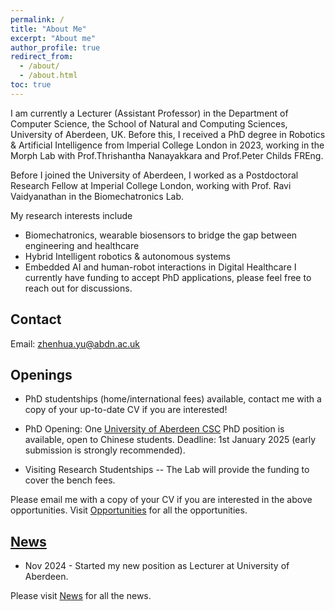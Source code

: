 ```yaml
---
permalink: /
title: "About Me"
excerpt: "About me"
author_profile: true
redirect_from:
  - /about/
  - /about.html
toc: true
---
```

I am currently a Lecturer (Assistant Professor) in the Department of Computer Science, the School of Natural and Computing Sciences, University of Aberdeen, UK. Before this, I received a PhD degree in Robotics & Artificial Intelligence from Imperial College London in 2023, working in the Morph Lab with Prof.Thrishantha Nanayakkara and Prof.Peter Childs FREng.

Before I joined the University of Aberdeen, I worked as a Postdoctoral Research Fellow at Imperial College London, working with Prof. Ravi Vaidyanathan in the Biomechatronics Lab.

My research interests include
* Biomechatronics, wearable biosensors to bridge the gap between engineering and healthcare
* Hybrid Intelligent robotics & autonomous systems
* Embedded AI and human-robot interactions in Digital Healthcare
I currently have funding to accept PhD applications, please feel free to reach out for discussions.
## Contact
Email: zhenhua.yu@abdn.ac.uk  
## Openings
* PhD studentships (home/international fees) available, contact me with a copy of your up-to-date CV if you are interested!
  
* PhD Opening: One [University of Aberdeen CSC](https://www.abdn.ac.uk/study/funding/348) PhD position is available, open to Chinese students. Deadline: 1st January 2025 (early submission is strongly recommended). 

* Visiting Research Studentships -- The Lab will provide the funding to cover the bench fees.

Please email me with a copy of your CV if you are interested in the above opportunities. Visit [Opportunities](/opportunities/) for all the opportunities.

## [News](/news/)
* Nov 2024 - Started my new position as Lecturer at University of Aberdeen.

Please visit [News](/news/) for all the news.
